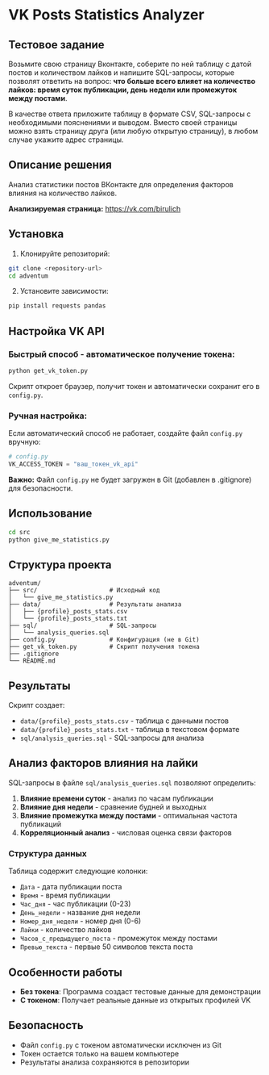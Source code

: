 # VK Posts Statistics Analyzer

## Тестовое задание

Возьмите свою страницу Вконтакте, соберите по ней таблицу с датой постов и количеством лайков и напишите SQL-запросы, которые позволят ответить на вопрос: **что больше всего влияет на количество лайков: время суток публикации, день недели или промежуток между постами**.

В качестве ответа приложите таблицу в формате CSV, SQL-запросы с необходимыми пояснениями и выводом. Вместо своей страницы можно взять страницу друга (или любую открытую страницу), в любом случае укажите адрес страницы.

## Описание решения

Анализ статистики постов ВКонтакте для определения факторов влияния на количество лайков.

**Анализируемая страница:** https://vk.com/birulich

## Установка

1. Клонируйте репозиторий:
```bash
git clone <repository-url>
cd adventum
```

2. Установите зависимости:
```bash
pip install requests pandas
```

## Настройка VK API

### Быстрый способ - автоматическое получение токена:

```bash
python get_vk_token.py
```

Скрипт откроет браузер, получит токен и автоматически сохранит его в `config.py`.

### Ручная настройка:

Если автоматический способ не работает, создайте файл `config.py` вручную:

```python
# config.py
VK_ACCESS_TOKEN = "ваш_токен_vk_api"
```

**Важно:** Файл `config.py` не будет загружен в Git (добавлен в .gitignore) для безопасности.

## Использование

```bash
cd src
python give_me_statistics.py
```

## Структура проекта

```
adventum/
├── src/                    # Исходный код
│   └── give_me_statistics.py
├── data/                   # Результаты анализа
│   ├── {profile}_posts_stats.csv
│   └── {profile}_posts_stats.txt
├── sql/                    # SQL-запросы
│   └── analysis_queries.sql
├── config.py               # Конфигурация (не в Git)
├── get_vk_token.py         # Скрипт получения токена
├── .gitignore
└── README.md
```

## Результаты

Скрипт создает:
- `data/{profile}_posts_stats.csv` - таблица с данными постов
- `data/{profile}_posts_stats.txt` - таблица в текстовом формате  
- `sql/analysis_queries.sql` - SQL-запросы для анализа

## Анализ факторов влияния на лайки

SQL-запросы в файле `sql/analysis_queries.sql` позволяют определить:

1. **Влияние времени суток** - анализ по часам публикации
2. **Влияние дня недели** - сравнение будней и выходных
3. **Влияние промежутка между постами** - оптимальная частота публикаций
4. **Корреляционный анализ** - числовая оценка связи факторов

### Структура данных

Таблица содержит следующие колонки:
- `Дата` - дата публикации поста
- `Время` - время публикации
- `Час_дня` - час публикации (0-23)
- `День_недели` - название дня недели
- `Номер_дня_недели` - номер дня (0-6)
- `Лайки` - количество лайков
- `Часов_с_предыдущего_поста` - промежуток между постами
- `Превью_текста` - первые 50 символов текста поста

## Особенности работы

- **Без токена**: Программа создаст тестовые данные для демонстрации
- **С токеном**: Получает реальные данные из открытых профилей VK

## Безопасность

- Файл `config.py` с токеном автоматически исключен из Git
- Токен остается только на вашем компьютере
- Результаты анализа сохраняются в репозитории